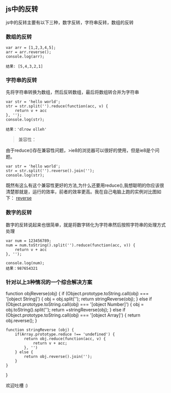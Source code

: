 ## js中的反转

js中的反转主要有以下三种，数字反转，字符串反转，数组的反转

### 数组的反转

	var arr = [1,2,3,4,5];
	arr = arr.reverse();
	console.log(arr);

	结果: [5,4,3,2,1]

### 字符串的反转

先将字符串转换为数组，然后反转数组，最后将数组转合并为字符串

	var str = 'hello world';
	str = str.split('').reduce(function(acc, v) {
		return v + acc
	}, '');
	console.log(str);

	结果：'dlrow olleh'

> 兼容性：

由于reduce()存在兼容性问题，>ie8的浏览器可以很好的使用，但是ie8是个问题。
	
	var str = 'hello world';
	str = str.split('').reverse().join('');
	console.log(str);

既然有这么有这个兼容性更好的方法,为什么还要用reduce(),我想聪明的你应该很清楚那就是，运行的效率，前者的效率更高。我在自己电脑上跑的实例对比图如下：
[reverse]()

### 数字的反转

数字的反转说起来也很简单，就是将数字转化为字符串然后按照字符串的处理方式处理

	var num = 123456789;
	num = num.toString().split('').reduce(function(acc, v)) {
		return v + acc
	}, '');

	console.log(num);
	结果：987654321

### 针对以上3种情况的一个综合解决方案

function objReverse(obj) {
	if (Object.prototype.toString.call(obj) === '[object String]') {
		obj = obj.split('');
		return stringReverse(obj);
	} else if (Object.prototype.toString.call(obj) === '[object Number]') {
		obj = obj.toString().split('');
		return +stringReverse(obj);
	} else if (Object.prototype.toString.call(obj) === '[object Array]') {
		return obj.reverse();
	}

	function stringReverse (obj) {
		if(Array.prototype.reduce !== 'undefined') {
			return obj.reduce(function(acc, v) {
				return v + acc;
			}, '')	
		} else {
			return obj.reverse().join('');
		}
	}
}

欢迎吐槽 :)